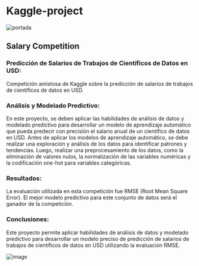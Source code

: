 # Kaggle-project
![portada](https://opendatascience.com/wp-content/uploads/2018/12/kaggle.png)

## Salary Competition

### Predicción de Salarios de Trabajos de Científicos de Datos en USD:

Competición amistosa de Kaggle sobre la predicción de salarios de trabajos de científicos de datos en USD. 

### Análisis y Modelado Predictivo:
En este proyecto, se deben aplicar las habilidades de análisis de datos y modelado predictivo para desarrollar un modelo de aprendizaje automático que pueda predecir con precisión el salario anual de un científico de datos en USD.
Antes de aplicar los modelos de aprendizaje automático, se debe realizar una exploración y análisis de los datos para identificar patrones y tendencias. Luego, realizar una preprocesamiento de los datos, como la eliminación de valores nulos, la normalización de las variables numéricas y la codificación one-hot para variables categóricas.

### Resultados:
La evaluación utilizada en esta competición fue RMSE (Root Mean Square Error). El mejor modelo predictivo para este conjunto de datos será el ganador de la competición.

### Conclusiones:
Este proyecto permite aplicar habilidades de análisis de datos y modelado predictivo para desarrollar un modelo preciso de predicción de salarios de trabajos de científicos de datos en USD utilizando la evaluación RMSE.


![image](https://github.com/pgmar257/Kaggle-Project/blob/main/gif/Leonardo%20Dicaprio%20Throwing%20Money.gif)